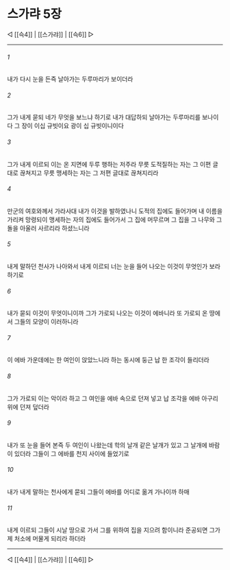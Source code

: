 ﻿# 스가랴 5장

◁ [[슥4]] | [[스가랴]] | [[슥6]] ▷
***

###### 1
내가 다시 눈을 든즉 날아가는 두루마리가 보이더라

###### 2
그가 내게 묻되 네가 무엇을 보느냐 하기로 내가 대답하되 날아가는 두루마리를 보나이다 그 장이 이십 규빗이요 광이 십 규빗이니이다

###### 3
그가 내게 이르되 이는 온 지면에 두루 행하는 저주라 무릇 도적질하는 자는 그 이편 글대로 끊쳐지고 무릇 맹세하는 자는 그 저편 글대로 끊쳐지리라

###### 4
만군의 여호와께서 가라사대 내가 이것을 발하였나니 도적의 집에도 들어가며 내 이름을 가리켜 망령되이 맹세하는 자의 집에도 들어가서 그 집에 머무르며 그 집을 그 나무와 그 돌을 아울러 사르리라 하셨느니라

###### 5
내게 말하던 천사가 나아와서 내게 이르되 너는 눈을 들어 나오는 이것이 무엇인가 보라 하기로

###### 6
내가 묻되 이것이 무엇이니이까 그가 가로되 나오는 이것이 에바니라 또 가로되 온 땅에서 그들의 모양이 이러하니라

###### 7
이 에바 가운데에는 한 여인이 앉았느니라 하는 동시에 둥근 납 한 조각이 들리더라

###### 8
그가 가로되 이는 악이라 하고 그 여인을 에바 속으로 던져 넣고 납 조각을 에바 아구리 위에 던져 덮더라

###### 9
내가 또 눈을 들어 본즉 두 여인이 나왔는데 학의 날개 같은 날개가 있고 그 날개에 바람이 있더라 그들이 그 에바를 천지 사이에 들었기로

###### 10
내가 내게 말하는 천사에게 묻되 그들이 에바를 어디로 옮겨 가나이까 하매

###### 11
내게 이르되 그들이 시날 땅으로 가서 그를 위하여 집을 지으려 함이니라 준공되면 그가 제 처소에 머물게 되리라 하더라

***
◁ [[슥4]] | [[스가랴]] | [[슥6]] ▷